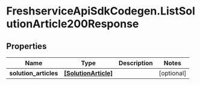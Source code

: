 # FreshserviceApiSdkCodegen.ListSolutionArticle200Response

## Properties

| Name                  | Type                                        | Description | Notes      |
| --------------------- | ------------------------------------------- | ----------- | ---------- |
| **solution_articles** | [**[SolutionArticle]**](SolutionArticle.md) |             | [optional] |
